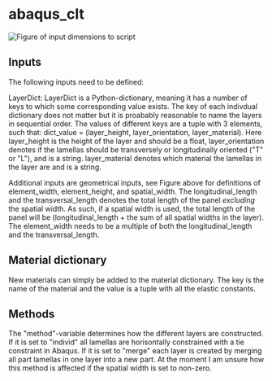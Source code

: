 # abaqus_clt
![Figure of input dimensions to script](https://github.com/user-attachments/assets/eece4af1-77b7-491b-b499-de734e95daa5)

## Inputs

The following inputs need to be defined:

LayerDict: LayerDict is a Python-dictionary, meaning it has a number of keys to which some corresponding value exists. The key of each indivdual dictionary does not matter but it is proabably reasonable to name the layers in sequential order. The values of different keys are a tuple with 3 elements, such that: dict_value = (layer_height, layer_orientation, layer_material). Here layer_height is the height of the layer and should be a float, layer_orientation denotes if the lamellas should be transversely or longitudinally oriented ("T" or "L"), and is a string. layer_material denotes which material the lamellas in the layer are and is a string. 

Additional inputs are geometrical inputs, see Figure above for definitions of element_width, element_height, and spatial_width. The longitudinal_length and the transversal_length denotes the total length of the panel _excluding_ the spatial width. As such, if a spatial width is used, the total length of the panel will be (longitudinal_length + the sum of all spatial widths in the layer). The element_width needs to be a multiple of both the longitudinal_length and the transversal_length.
 
## Material dictionary
New materials can simply be added to the material dictionary. The key is the name of the material and the value is a tuple with all the elastic constants.

## Methods
The "method"-variable determines how the different layers are constructed. If it is set to "individ" all lamellas are horisontally constrained with a tie constraint in Abaqus. If it is set to "merge" each layer is created by merging all part lamellas in one layer into a new part. At the moment I am unsure how this method is affected if the spatial width is set to non-zero.
